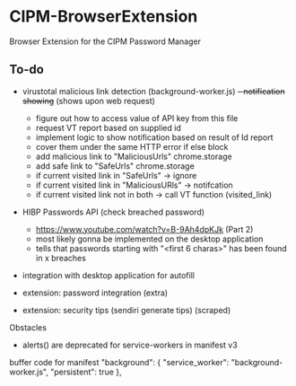 # CIPM-BrowserExtension
Browser Extension for the CIPM Password Manager

## To-do
- virustotal malicious link detection (background-worker.js)
    ~~- notification showing~~ (shows upon web request)
    - figure out how to access value of API key from this file
    - request VT report based on supplied id
    - implement logic to show notification based on result of Id report
    - cover them under the same HTTP error if else block
    - add malicious link to "MaliciousUrls" chrome.storage
    - add safe link to "SafeUrls" chrome.storage
    - if current visited link in "SafeUrls" -> ignore
    - if current visited link in "MaliciousURls" -> notifcation
    - if current visited link not in both -> call VT function (visited_link)


- HIBP Passwords API (check breached password)
    - https://www.youtube.com/watch?v=B-9Ah4dpKJk (Part 2)
    - most likely gonna be implemented on the desktop application
    - tells that passwords starting with "<first 6 charas>" has been found in x breaches
- integration with desktop application for autofill


- extension: password integration (extra)
- extension: security tips (sendiri generate tips) (scraped)

Obstacles
- alerts() are deprecated for service-workers in manifest v3

buffer code for manifest
    "background": {
        "service_worker": "background-worker.js",
        "persistent": true
    },